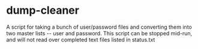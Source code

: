 # dump-cleaner
A script for taking a bunch of user/password files and converting them into two master lists -- user and password. This script can be stopped mid-run, and will not read over completed text files listed in status.txt
